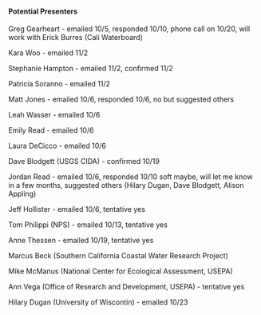 #### Potential Presenters

Greg Gearheart - emailed 10/5, responded 10/10, phone call on 10/20, will work with Erick Burres (Cali Waterboard)

Kara Woo - emailed 11/2

Stephanie Hampton - emailed 11/2, confirmed 11/2

Patricia Soranno - emailed 11/2

Matt Jones - emailed 10/6, responded 10/6, no but suggested others

Leah Wasser - emailed 10/6

Emily Read - emailed 10/6

Laura DeCicco - emailed 10/6

Dave Blodgett (USGS CIDA) - confirmed 10/19

Jordan Read - emailed 10/6, responded 10/10 soft maybe, will let me know in a few months, suggested others (Hilary Dugan, Dave Blodgett, Alison Appling)

Jeff Hollister - emailed 10/6, tentative yes

Tom Philippi (NPS) - emailed 10/13, tentative yes

Anne Thessen - emailed 10/19, tentative yes

Marcus Beck (Southern California Coastal Water Research Project)

Mike McManus (National Center for Ecological Assessment, USEPA)

Ann Vega (Office of Research and Development, USEPA) - tentative yes

Hilary Dugan (University of Wiscontin) - emailed 10/23